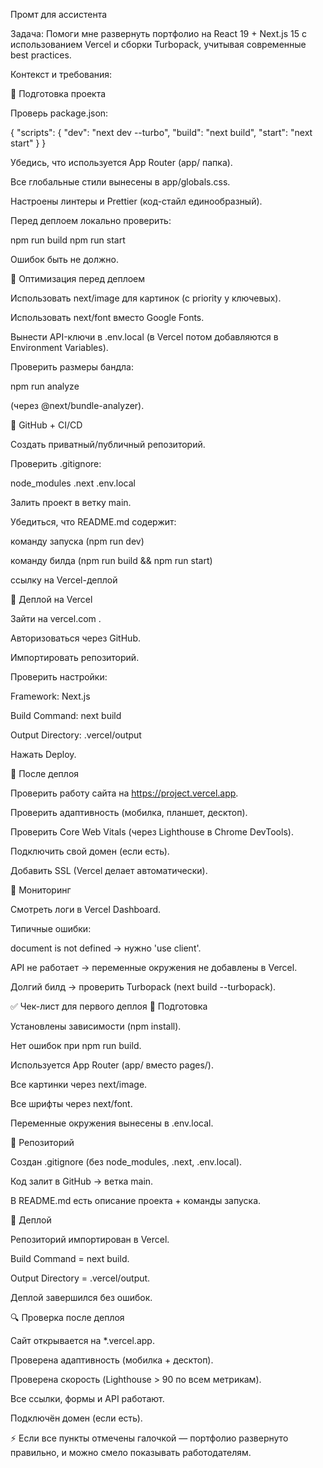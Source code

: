 Промт для ассистента

Задача:
Помоги мне развернуть портфолио на React 19 + Next.js 15 с использованием Vercel и сборки Turbopack, учитывая современные best practices.

Контекст и требования:

🔹 Подготовка проекта

Проверь package.json:

{
"scripts": {
"dev": "next dev --turbo",
"build": "next build",
"start": "next start"
}
}

Убедись, что используется App Router (app/ папка).

Все глобальные стили вынесены в app/globals.css.

Настроены линтеры и Prettier (код-стайл единообразный).

Перед деплоем локально проверить:

npm run build
npm run start

Ошибок быть не должно.

🔹 Оптимизация перед деплоем

Использовать next/image для картинок (с priority у ключевых).

Использовать next/font вместо Google Fonts.

Вынести API-ключи в .env.local (в Vercel потом добавляются в Environment Variables).

Проверить размеры бандла:

npm run analyze

(через @next/bundle-analyzer).

🔹 GitHub + CI/CD

Создать приватный/публичный репозиторий.

Проверить .gitignore:

node_modules
.next
.env.local

Залить проект в ветку main.

Убедиться, что README.md содержит:

команду запуска (npm run dev)

команду билда (npm run build && npm run start)

ссылку на Vercel-деплой

🔹 Деплой на Vercel

Зайти на vercel.com
.

Авторизоваться через GitHub.

Импортировать репозиторий.

Проверить настройки:

Framework: Next.js

Build Command: next build

Output Directory: .vercel/output

Нажать Deploy.

🔹 После деплоя

Проверить работу сайта на https://project.vercel.app.

Проверить адаптивность (мобилка, планшет, десктоп).

Проверить Core Web Vitals (через Lighthouse в Chrome DevTools).

Подключить свой домен (если есть).

Добавить SSL (Vercel делает автоматически).

🔹 Мониторинг

Смотреть логи в Vercel Dashboard.

Типичные ошибки:

document is not defined → нужно 'use client'.

API не работает → переменные окружения не добавлены в Vercel.

Долгий билд → проверить Turbopack (next build --turbopack).

✅ Чек-лист для первого деплоя
🔧 Подготовка

Установлены зависимости (npm install).

Нет ошибок при npm run build.

Используется App Router (app/ вместо pages/).

Все картинки через next/image.

Все шрифты через next/font.

Переменные окружения вынесены в .env.local.

📂 Репозиторий

Создан .gitignore (без node_modules, .next, .env.local).

Код залит в GitHub → ветка main.

В README.md есть описание проекта + команды запуска.

🚀 Деплой

Репозиторий импортирован в Vercel.

Build Command = next build.

Output Directory = .vercel/output.

Деплой завершился без ошибок.

🔍 Проверка после деплоя

Сайт открывается на \*.vercel.app.

Проверена адаптивность (мобилка + десктоп).

Проверена скорость (Lighthouse > 90 по всем метрикам).

Все ссылки, формы и API работают.

Подключён домен (если есть).

⚡ Если все пункты отмечены галочкой — портфолио развернуто правильно, и можно смело показывать работодателям.
